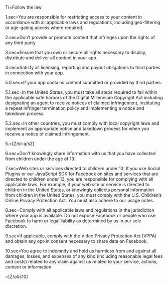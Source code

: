 Ti=Follow the law

1.sec=You are responsible for restricting access to your content in accordance with all applicable laws and regulations, including geo-filtering or age-gating access where required.

2.sec=Don’t provide or promote content that infringes upon the rights of any third party.

3.sec=Ensure that you own or secure all rights necessary to display, distribute and deliver all content in your app.

4.sec=Satisfy all licensing, reporting and payout obligations to third parties in connection with your app.

5.0.sec=If your app contains content submitted or provided by third parties:

5.1.sec=In the United States, you must take all steps required to fall within the applicable safe harbors of the Digital Millennium Copyright Act including designating an agent to receive notices of claimed infringement, instituting a repeat infringer termination policy and implementing a notice and takedown process.

5.2.sec=In other countries, you must comply with local copyright laws and implement an appropriate notice and takedown process for when you receive a notice of claimed infringement.

5.=[Z/ol-a/s2]

6.sec=Don’t knowingly share information with us that you have collected from children under the age of 13.

7.sec=Web sites or services directed to children under 13: If you use Social Plugins or our JavaScript SDK for Facebook on sites and services that are directed to children under 13, you are responsible for complying with all applicable laws. For example, if your web site or service is directed to children in the United States, or knowingly collects personal information from children in the United States, you must comply with the U.S. Children’s Online Privacy Protection Act. You must also adhere to our usage notes.

8.sec=Comply with all applicable laws and regulations in the jurisdiction where your app is available. Do not expose Facebook or people who use Facebook to harm or legal liability as determined by us in our sole discretion.

9.sec=If applicable, comply with the Video Privacy Protection Act (VPPA) and obtain any opt-in consent necessary to share data on Facebook.

10.sec=You agree to indemnify and hold us harmless from and against all damages, losses, and expenses of any kind (including reasonable legal fees and costs) related to any claim against us related to your service, actions, content or information.

=[Z/ol/s10]
